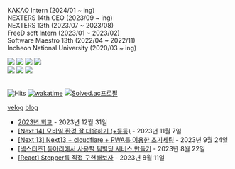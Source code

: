 KAKAO Intern (2024/01 ~ ing) <br>
NEXTERS 14th CEO (2023/09 ~ ing) <br>
NEXTERS 13th (2023/07 ~ 2023/08) <br>
FreeD soft Intern (2023/01 ~ 2023/02) <br>
Software Maestro 13th (2022/04 ~ 2022/11) <br>
Incheon National University (2020/03 ~ ing)


<div >
<img src="https://img.shields.io/badge/HTML5-E34F26?style=for-the-badge&logo=html5&logoColor=white"/>
<img src="https://img.shields.io/badge/CSS3-1572B6?style=for-the-badge&logo=css3&logoColor=white"/>
<img src="https://img.shields.io/badge/JavaScript-323330?style=for-the-badge&logo=javascript&logoColor=F7DF1E"/>
<img src="https://img.shields.io/badge/TypeScript-007ACC?style=for-the-badge&logo=typescript&logoColor=white"/>
<br>
  <img src="https://img.shields.io/badge/React-20232A?style=for-the-badge&logo=react&logoColor=61DAFB"/>
<img src="https://img.shields.io/badge/GitHub-100000?style=for-the-badge&logo=github&logoColor=white"/>
<img src="https://img.shields.io/badge/GIT-E44C30?style=for-the-badge&logo=git&logoColor=white"/>
</div>

<br /> 

![Hits](https://hits.seeyoufarm.com/api/count/incr/badge.svg?url=https%3A%2F%2Fgithub.com%2Fharyung-lee&count_bg=%233DC7C8&title_bg=%23555555&icon=&icon_color=%23E7E7E7&title=hits&edge_flat=false)
[![wakatime](https://wakatime.com/badge/user/02d79381-005e-489b-b7f0-5fdf9dc2a088.svg)](https://wakatime.com/@02d79381-005e-489b-b7f0-5fdf9dc2a088)
[![Solved.ac프로필](http://mazassumnida.wtf/api/mini/generate_badge?boj=halang)](https://solved.ac/halang)

[velog](https://velog.io/@lhr4884) 
[blog](https://www.halang.tech/)

- [2023년 회고](https://halang.tech/goodbye-2023) - 2023년 12월 31일
- [[Next 14] 모바일 환경 잘 대응하기 (+등등)](https://halang.tech/web-mobile) - 2023년 11월 7일
- [[Next 13] Next13 + cloudflare + PWA를 이용한 초기세팅](https://halang.tech/nextjs-with-cloudflare) - 2023년 9월 24일
- [[넥스터즈] 동아리에서 사용할 팀빌딩 서비스 만들기](https://halang.tech/nexters-moyeomoyeo) - 2023년 8월 22일
- [[React] Stepper를 직접 구현해보자](https://halang.tech/make-stepper) - 2023년 8월 11일